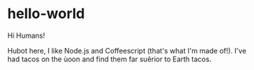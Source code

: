 # hello-world

Hi Humans!

Hubot here, I like Node.js and Coffeescript (that's what I'm made of!).
I've had tacos on the ùoon and find them far suêrior to Earth tacos.
